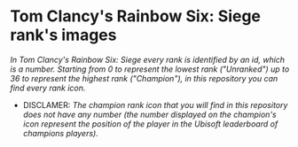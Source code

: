 # Tom Clancy's Rainbow Six: Siege rank's images
*In Tom Clancy's Rainbow Six: Siege every rank is identified by an id, which is a number. Starting from 0 to represent the lowest rank ("Unranked") up to 36 to represent the highest rank ("Champion"), in this repository you can find every rank icon.*
- DISCLAMER:
*The champion rank icon that you will find in this repository does not have any number (the number displayed on the champion's icon represent the position of the player in the Ubisoft leaderboard of champions players).*
